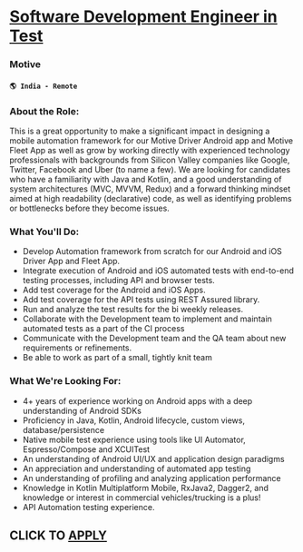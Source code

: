 # [Software Development Engineer in Test](https://www.remotewlb.com/apply/software-development-engineer-in-test-117891)  
### Motive  
#### `🌎 India - Remote`  

### **About the Role:**

This is a great opportunity to make a significant impact in designing a mobile automation framework for our Motive Driver Android app and Motive Fleet App as well as grow by working directly with experienced technology professionals with backgrounds from Silicon Valley companies like Google, Twitter, Facebook and Uber (to name a few). We are looking for candidates who have a familiarity with Java and Kotlin, and a good understanding of system architectures (MVC, MVVM, Redux) and a forward thinking mindset aimed at high readability (declarative) code, as well as identifying problems or bottlenecks before they become issues.

### **What You'll Do:**

  * Develop Automation framework from scratch for our Android and iOS Driver App and Fleet App.
  * Integrate execution of Android and iOS automated tests with end-to-end testing processes, including API and browser tests.
  * Add test coverage for the Android and iOS Apps. 
  * Add test coverage for the API tests using REST Assured library. 
  * Run and analyze the test results for the bi weekly releases.
  * Collaborate with the Development team to implement and maintain automated tests as a part of the CI process
  * Communicate with the Development team and the QA team about new requirements or refinements.
  * Be able to work as part of a small, tightly knit team

### **What We're Looking For:**

  * 4+ years of experience working on Android apps with a deep understanding of Android SDKs
  * Proficiency in Java, Kotlin, Android lifecycle, custom views, database/persistence
  * Native mobile test experience using tools like UI Automator, Espresso/Compose and XCUITest
  * An understanding of Android UI/UX and application design paradigms
  * An appreciation and understanding of automated app testing
  * An understanding of profiling and analyzing application performance
  * Knowledge in Kotlin Multiplatform Mobile, RxJava2, Dagger2, and knowledge or interest in commercial vehicles/trucking is a plus!
  * API Automation testing experience.

  
## CLICK TO [APPLY](https://www.remotewlb.com/apply/software-development-engineer-in-test-117891)

